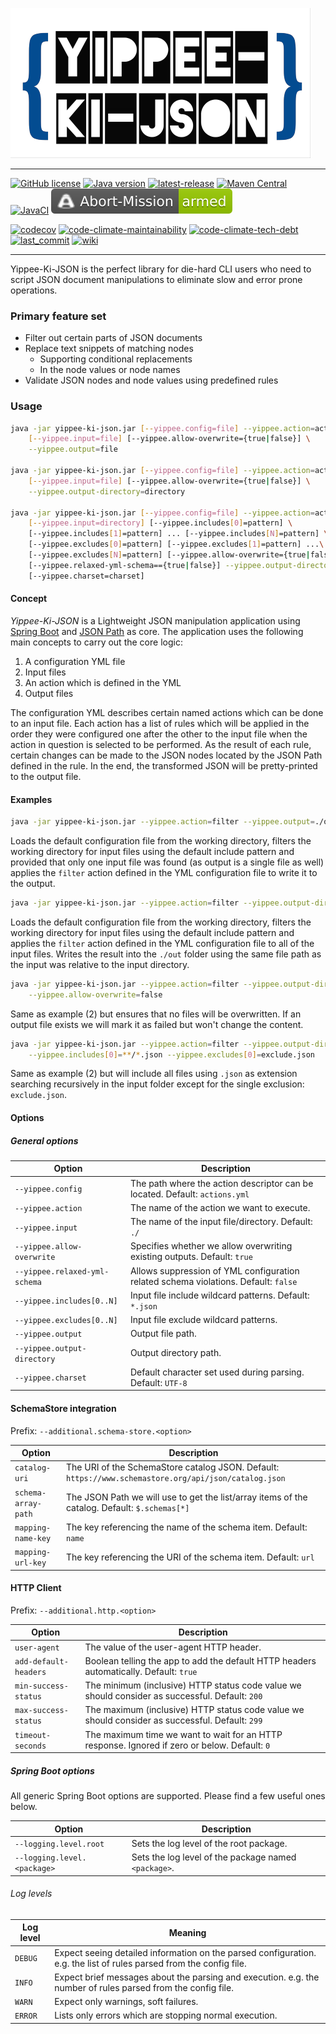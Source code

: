 ![Yippee-Ki-JSON](.github/assets/yippee-ki-json_small_logo.png)

---

[![GitHub license](https://img.shields.io/github/license/nagyesta/yippee-ki-json?color=blue)](https://raw.githubusercontent.com/nagyesta/yippee-ki-json/main/LICENSE)
[![Java version](https://img.shields.io/badge/Java%20version-17-yellow?logo=java)](https://img.shields.io/badge/Java%20version-17-yellow?logo=java)
[![latest-release](https://img.shields.io/github/v/tag/nagyesta/yippee-ki-json?color=blue&logo=git&label=releases&sort=semver)](https://github.com/nagyesta/yippee-ki-json/releases)
[![Maven Central](https://img.shields.io/maven-central/v/com.github.nagyesta/yippee-ki-json?logo=apache-maven)](https://search.maven.org/artifact/com.github.nagyesta/yippee-ki-json)
[![JavaCI](https://img.shields.io/github/actions/workflow/status/nagyesta/yippee-ki-json/gradle.yml?logo=github&branch=main)](https://github.com/nagyesta/yippee-ki-json/actions/workflows/gradle.yml)
[![badge-abort-mission-armed-green](https://raw.githubusercontent.com/nagyesta/abort-mission/wiki_assets/.github/assets/badge-abort-mission-armed-green.svg)](https://github.com/nagyesta/abort-mission)

[![codecov](https://img.shields.io/codecov/c/github/nagyesta/yippee-ki-json?logo=codecov&token=HHSXCEQIDA)](https://codecov.io/gh/nagyesta/yippee-ki-json)
[![code-climate-maintainability](https://img.shields.io/codeclimate/maintainability/nagyesta/yippee-ki-json?logo=code%20climate)](https://img.shields.io/codeclimate/maintainability/nagyesta/yippee-ki-json?logo=code%20climate)
[![code-climate-tech-debt](https://img.shields.io/codeclimate/tech-debt/nagyesta/yippee-ki-json?logo=code%20climate)](https://img.shields.io/codeclimate/tech-debt/nagyesta/yippee-ki-json?logo=code%20climate)
[![last_commit](https://img.shields.io/github/last-commit/nagyesta/yippee-ki-json?logo=git)](https://img.shields.io/github/last-commit/nagyesta/yippee-ki-json?logo=git)
[![wiki](https://img.shields.io/badge/See-Wiki-informational)](https://github.com/nagyesta/yippee-ki-json/wiki)

--- 

Yippee-Ki-JSON is the perfect library for die-hard CLI users who need to script JSON document manipulations to eliminate
slow and error prone operations.

 ### Primary feature set
 - Filter out certain parts of JSON documents
 - Replace text snippets of matching nodes
    - Supporting conditional replacements
    - In the node values or node names
 - Validate JSON nodes and node values using predefined rules

### Usage
```bash
java -jar yippee-ki-json.jar [--yippee.config=file] --yippee.action=action \
    [--yippee.input=file] [--yippee.allow-overwrite={true|false}] \
    --yippee.output=file

java -jar yippee-ki-json.jar [--yippee.config=file] --yippee.action=action \
    [--yippee.input=file] [--yippee.allow-overwrite={true|false}] \
    --yippee.output-directory=directory

java -jar yippee-ki-json.jar [--yippee.config=file] --yippee.action=action \
    [--yippee.input=directory] [--yippee.includes[0]=pattern] \
    [--yippee.includes[1]=pattern] ... [--yippee.includes[N]=pattern] \
    [--yippee.excludes[0]=pattern] [--yippee.excludes[1]=pattern] ...\
    [--yippee.excludes[N]=pattern] [--yippee.allow-overwrite={true|false}]\
    [--yippee.relaxed-yml-schema=={true|false}] --yippee.output-directory=directory
    [--yippee.charset=charset]
```

#### Concept
_Yippee-Ki-JSON_ is a Lightweight JSON manipulation application using [Spring Boot](https://spring.io/projects/spring-boot) and
[JSON Path](https://github.com/json-path/JsonPath) as core. The application uses the following main concepts to carry out the core logic:

1. A configuration YML file
2. Input files
3. An action which is defined in the YML
4. Output files

The configuration YML describes certain named actions which can be done to an input file. Each action has a list of rules which will be
applied in the order they were configured one after the other to the input file when the action in question is selected to be performed. 
As the result of each rule, certain changes can be made to the JSON nodes located by the JSON Path defined in the rule. In the end, the 
transformed JSON will be pretty-printed to the output file.

#### Examples
```bash
java -jar yippee-ki-json.jar --yippee.action=filter --yippee.output=./out.json
```
Loads the default configuration file from the working directory, filters the working directory for input files using the default include
pattern and provided that only one input file was found (as output is a single file as well) applies the `filter` action defined in the YML
configuration file to write it to the output.

```bash
java -jar yippee-ki-json.jar --yippee.action=filter --yippee.output-directory=./out
```
Loads the default configuration file from the working directory, filters the working directory for input files using the default include
pattern and applies the `filter` action defined in the YML configuration file to all of the input files. Writes the result into the `./out`
folder using the same file path as the input was relative to the input directory.

```bash
java -jar yippee-ki-json.jar --yippee.action=filter --yippee.output-directory=./out \
    --yippee.allow-overwrite=false
```
Same as example (2) but ensures that no files will be overwritten. If an output file exists we will mark it as failed but won't change the
content.

```bash
java -jar yippee-ki-json.jar --yippee.action=filter --yippee.output-directory=./out \
    --yippee.includes[0]=**/*.json --yippee.excludes[0]=exclude.json
```
Same as example (2) but will include all files using `.json` as extension searching recursively in the input folder except for the single
exclusion: `exclude.json`.

#### Options
##### General options
| Option                        | Description                                                                          |
| ----------------------------- | ------------------------------------------------------------------------------------ |
| `--yippee.config`             | The path where the action descriptor can be located. Default: `actions.yml`          |
| `--yippee.action`             | The name of the action we want to execute.                                           |
| `--yippee.input`              | The name of the input file/directory. Default: `./`                                  |
| `--yippee.allow-overwrite`    | Specifies whether we allow overwriting existing outputs. Default: `true`             |
| `--yippee.relaxed-yml-schema` | Allows suppression of YML configuration related schema violations. Default: `false`  |
| `--yippee.includes[0..N]`     | Input file include wildcard patterns. Default: `*.json`                              |
| `--yippee.excludes[0..N]`     | Input file exclude wildcard patterns.                                                |
| `--yippee.output`             | Output file path.                                                                    |
| `--yippee.output-directory`   | Output directory path.                                                               |
| `--yippee.charset`            | Default character set used during parsing. Default: `UTF-8`                          |

#### SchemaStore integration
Prefix: `--additional.schema-store.<option>`

| Option              | Description                                                                                           |
| ------------------- | ----------------------------------------------------------------------------------------------------- |
| `catalog-uri`       | The URI of the SchemaStore catalog JSON. Default: `https://www.schemastore.org/api/json/catalog.json` |
| `schema-array-path` | The JSON Path we will use to get the list/array items of the catalog. Default: `$.schemas[*]`         |
| `mapping-name-key`  | The key referencing the name of the schema item. Default: `name`                                      |
| `mapping-url-key`   | The key referencing the URI of the schema item. Default: `url`                                        |

#### HTTP Client
Prefix: `--additional.http.<option>`

| Option                | Description                                                                                     |
| --------------------- | ----------------------------------------------------------------------------------------------- |
| `user-agent`          | The value of the user-agent HTTP header.                                                        |
| `add-default-headers` | Boolean telling the app to add the default HTTP headers automatically. Default: `true`          |
| `min-success-status`  | The minimum (inclusive) HTTP status code value we should consider as successful. Default: `200` |
| `max-success-status`  | The maximum (inclusive) HTTP status code value we should consider as successful. Default: `299` |
| `timeout-seconds`     | The maximum time we want to wait for an HTTP response. Ignored if zero or below. Default: `0`   |

##### Spring Boot options
All generic Spring Boot options are supported. Please find a few useful ones below.

| Option                      | Description                                          |
| --------------------------- | ---------------------------------------------------- |
| `--logging.level.root`      | Sets the log level of the root package.              |
| `--logging.level.<package>` | Sets the log level of the package named `<package>`. |

###### Log levels

| Log level | Meaning                                                                                                             |
| --------- | ------------------------------------------------------------------------------------------------------------------- |
| `DEBUG`   | Expect seeing detailed information on the parsed configuration. e.g. the list of rules parsed from the config file. |
| `INFO`    | Expect brief messages about the parsing and execution. e.g. the number of rules parsed from the config file.        |
| `WARN`    | Expect only warnings, soft failures.                                                                                |
| `ERROR`   | Lists only errors which are stopping normal execution.                                                              |
